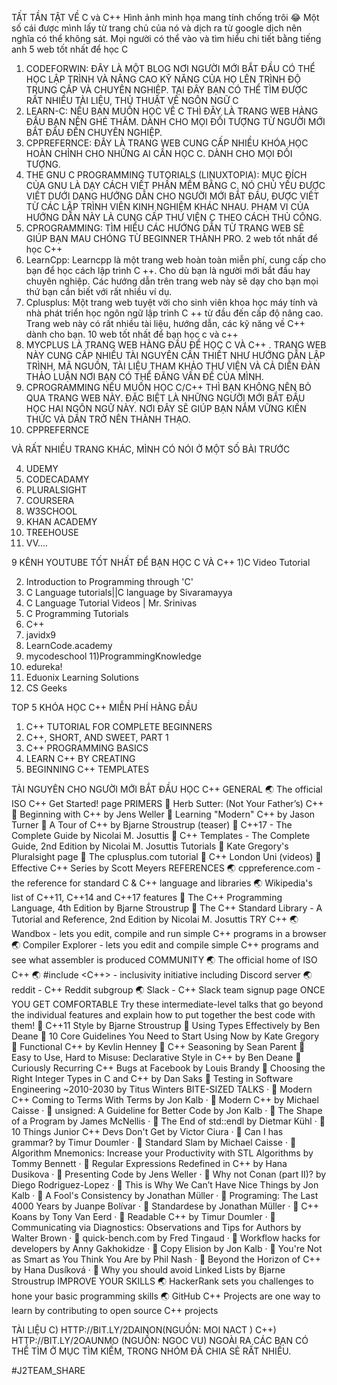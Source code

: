 TẤT TẦN TẬT VỀ C và C++
Hình ảnh minh họa mang tính chống trôi 😂
Một số cái được mình lấy từ trang chủ của nó và dịch ra từ google dịch nên nghĩa có thể không sát. Mọi người có thể vào và tìm hiểu chi tiết bằng tiếng anh
5 web tốt nhất để học C

1. CODEFORWIN: ĐÂY LÀ MỘT BLOG NƠI NGƯỜI MỚI BẮT ĐẦU CÓ THỂ HỌC LẬP TRÌNH VÀ NÂNG CAO KỸ NĂNG CỦA HỌ LÊN TRÌNH ĐỘ TRUNG CẤP VÀ CHUYÊN NGHIỆP. TẠI ĐÂY BẠN CÓ THỂ TÌM ĐƯỢC RẤT NHIỀU TÀI LIỆU, THỦ THUẬT VỀ NGÔN NGỮ C
2. LEARN-C: NẾU BẠN MUỐN HỌC VỀ C THÌ ĐÂY LÀ TRANG WEB HÀNG ĐẦU BẠN NÊN GHÉ THĂM. DÀNH CHO MỌI ĐỐI TƯỢNG TỪ NGƯỜI MỚI BẮT ĐẦU ĐẾN CHUYÊN NGHIỆP.
3. CPPREFERNCE: ĐÂY LÀ TRANG WEB CUNG CẤP NHIỀU KHÓA HỌC HOÀN CHỈNH CHO NHỮNG AI CẦN HỌC C. DÀNH CHO MỌI ĐỐI TƯỢNG.
4. THE GNU C PROGRAMMING TUTORIALS (LINUXTOPIA): MỤC ĐÍCH CỦA GNU LÀ DẠY CÁCH VIẾT PHẦN MỀM BẰNG C. NÓ CHỦ YẾU ĐƯỢC VIẾT DƯỚI DẠNG HƯỚNG DẪN CHO NGƯỜI MỚI BẮT ĐẦU, ĐƯỢC VIẾT TỪ CÁC LẬP TRÌNH VIÊN KINH NGHIỆM KHÁC NHAU. PHẠM VI CỦA HƯỚNG DẪN NÀY LÀ CUNG CẤP THƯ VIỆN C THEO CÁCH THỦ CÔNG.
5. CPROGRAMMING: TÌM HIỂU CÁC HƯỚNG DẪN TỪ TRANG WEB SẼ GIÚP BẠN MAU CHÓNG TỪ BEGINNER THÀNH PRO.
   2 web tốt nhất để học C++
6. LearnCpp: Learncpp là một trang web hoàn toàn miễn phí, cung cấp cho bạn để học cách lập trình C ++. Cho dù bạn là người mới bắt đầu hay chuyên nghiệp. Các hướng dẫn trên trang web này sẽ dạy cho bạn mọi thứ bạn cần biết với rất nhiều ví dụ.
7. Cplusplus: Một trang web tuyệt vời cho sinh viên khoa học máy tính và nhà phát triển học ngôn ngữ lập trình C ++ từ đầu đến cấp độ nâng cao.
   Trang web này có rất nhiều tài liệu, hướng dẫn, các kỹ năng về C++ dành cho bạn.
   10 web tốt nhất để bạn học c và c++
8. MYCPLUS
   LÀ TRANG WEB HÀNG ĐẦU ĐỂ HỌC C VÀ C++ . TRANG WEB NÀY CUNG CẤP NHIỀU TÀI NGUYÊN CẦN THIẾT NHƯ HƯỚNG DẪN LẬP TRÌNH, MÃ NGUỒN, TÀI LIỆU THAM KHẢO THƯ VIỆN VÀ CẢ DIỄN ĐÀN THẢO LUẬN NƠI BẠN CÓ THỂ ĐĂNG VẤN ĐỀ CỦA MÌNH.
9. CPROGRAMMING
   NẾU MUỐN HỌC C/C++ THÌ BẠN KHÔNG NÊN BỎ QUA TRANG WEB NÀY. ĐẶC BIỆT LÀ NHỮNG NGƯỜI MỚI BẮT ĐẦU HỌC HAI NGÔN NGỮ NÀY. NƠI ĐÂY SẼ GIÚP BẠN NẮM VỮNG KIẾN THỨC VÀ DẦN TRỞ NÊN THÀNH THẠO.
10. CPPREFERNCE

VÀ RẤT NHIỀU TRANG KHÁC, MÌNH CÓ NÓI Ở MỘT SỐ BÀI TRƯỚC

4. UDEMY
5. CODECADAMY
6. PLURALSIGHT
7. COURSERA
8. W3SCHOOL
9. KHAN ACADEMY
10. TREEHOUSE
11. VV….

9 KÊNH YOUTUBE TỐT NHẤT ĐỂ BẠN HỌC C VÀ C++
1)C Video Tutorial

2. Introduction to Programming through 'C'
3. C Language tutorials||C language by Sivaramayya
4. C Language Tutorial Videos | Mr. Srinivas
5. C Programming Tutorials
6. C++
7. javidx9
8. LearnCode.academy
9. mycodeschool
   11)ProgrammingKnowledge
10. edureka!
11. Eduonix Learning Solutions
12. CS Geeks

TOP 5 KHÓA HỌC C++ MIỄN PHÍ HÀNG ĐẦU

1. C++ TUTORIAL FOR COMPLETE BEGINNERS
2. C++, SHORT, AND SWEET, PART 1
3. C++ PROGRAMMING BASICS
4. LEARN C++ BY CREATING
5. BEGINNING C++ TEMPLATES

TÀI NGUYÊN CHO NGƯỜI MỚI BẮT ĐẦU HỌC C++
GENERAL
🌏 The official ISO C++ Get Started! page
PRIMERS
🎥 Herb Sutter: (Not Your Father’s) C++
🎥 Beginning with C++ by Jens Weller
🎥 Learning "Modern" C++ by Jason Turner
📖 A Tour of C++ by Bjarne Stroustrup (teaser)
📖 C++17 - The Complete Guide by Nicolai M. Josuttis
📖 C++ Templates - The Complete Guide, 2nd Edition by Nicolai M. Josuttis
Tutorials
🎥 Kate Gregory's Pluralsight page
🏫 The cplusplus.com tutorial
🎥 C++ London Uni (videos)
📖 Effective C++ Series by Scott Meyers
REFERENCES
🌏 cppreference.com - the reference for standard C & C++ language and libraries
🌏 Wikipedia's list of C++11, C++14 and C++17 features
📖 The C++ Programming Language, 4th Edition by Bjarne Stroustrup
📖 The C++ Standard Library - A Tutorial and Reference, 2nd Edition by Nicolai M. Josuttis
TRY C++
🌏 Wandbox - lets you edit, compile and run simple C++ programs in a browser
🌏 Compiler Explorer - lets you edit and compile simple C++ programs and see what assembler is produced
COMMUNITY
🌏 The official home of ISO C++
🌏 #include <C++> - inclusivity initiative including Discord server
🌏 reddit - C++ Reddit subgroup
🌏 Slack - C++ Slack team signup page
ONCE YOU GET COMFORTABLE
Try these intermediate-level talks that go beyond the individual features and explain how to put together the best code with them!
🎥 C++11 Style by Bjarne Stroustrup
🎥 Using Types Effectively by Ben Deane
🎥 10 Core Guidelines You Need to Start Using Now by Kate Gregory
🎥 Functional C++ by Kevlin Henney
🎥 C++ Seasoning by Sean Parent
🎥 Easy to Use, Hard to Misuse: Declarative Style in C++ by Ben Deane
🎥 Curiously Recurring C++ Bugs at Facebook by Louis Brandy
🎥 Choosing the Right Integer Types in C and C++ by Dan Saks
🎥 Testing in Software Engineering ~2010-2030 by Titus Winters
BITE-SIZED TALKS
· 🎥 Modern C++ Coming to Terms With Terms by Jon Kalb
· 🎥 Modern C++ by Michael Caisse
· 🎥 unsigned: A Guideline for Better Code by Jon Kalb
· 🎥 The Shape of a Program by James McNellis
· 🎥 The End of std::endl by Dietmar Kühl
· 🎥 10 Things Junior C++ Devs Don't Get by Victor Ciura
· 🎥 Can I has grammar? by Timur Doumler
· 🎥 Standard Slam by Michael Caisse
· 🎥 Algorithm Mnemonics: Increase your Productivity with STL Algorithms by Tommy Bennett
· 🎥 Regular Expressions Redefined in C++ by Hana Dusikova
· 🎥 Presenting Code by Jens Weller
· 🎥 Why not Conan (part II)? by Diego Rodriguez-Lopez
· 🎥 This is Why We Can’t Have Nice Things by Jon Kalb
· 🎥 A Fool's Consistency by Jonathan Müller
· 🎥 Programing: The Last 4000 Years by Juanpe Bolívar
· 🎥 Standardese by Jonathan Müller
· 🎥 C++ Koans by Tony Van Eerd
· 🎥 Readable C++ by Timur Doumler
· 🎥 Communicating via Diagnostics: Observations and Tips for Authors by Walter Brown
· 🎥 quick-bench.com by Fred Tingaud
· 🎥 Workflow hacks for developers by Anny Gakhokidze
· 🎥 Copy Elision by Jon Kalb
· 🎥 You're Not as Smart as You Think You Are by Phil Nash
· 🎥 Beyond the Horizon of C++ by Hana Dusíková
· 🎥 Why you should avoid Linked Lists by Bjarne Stroustrup
IMPROVE YOUR SKILLS
🌏 HackerRank sets you challenges to hone your basic programming skills
🌏 GitHub C++ Projects are one way to learn by contributing to open source C++ projects

TÀI LIỆU
C) HTTP://BIT.LY/2DAINON(NGUỒN: MOI NACT )
C++) HTTP://BIT.LY/2OAUNMO (NGUỒN: NGOC VU)
NGOÀI RA CÁC BẠN CÓ THỂ TÌM Ở MỤC TÌM KIẾM, TRONG NHÓM ĐÃ CHIA SẺ RẤT NHIỀU.

#J2TEAM_SHARE
